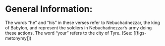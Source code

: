 # General Information:

The words “he” and “his” in these verses refer to Nebuchadnezzar, the king of Babylon, and represent the soldiers in Nebuchadnezzar’s army doing these actions. The word “your” refers to the city of Tyre. (See: [[figs-metonymy]])